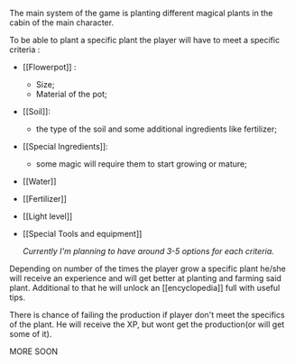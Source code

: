 The main system of the game is planting different magical plants in the cabin of the main character.

To be able to plant a specific plant the player will have to meet a specific criteria :

-   [[Flowerpot]] :
    -   Size;
    -   Material of the pot;
-   [[Soil]]:
    -   the type of the soil and some additional ingredients like fertilizer;
-   [[Special Ingredients]]:
    -   some magic will require them to start growing or mature;
-   [[Water]]
-   [[Fertilizer]]
-   [[Light level]]
-   [[Special Tools and equipment]]

    _Currently I'm planning to have around 3-5 options for each criteria._

Depending on number of the times the player grow a specific plant he/she will receive an experience and will get better at planting and farming said plant.
Additional to that he will unlock an [[encyclopedia]] full with useful tips.

There is chance of failing the production if player don't meet the specifics of the plant. He will receive the XP, but wont get the production(or will get some of it).

MORE SOON
